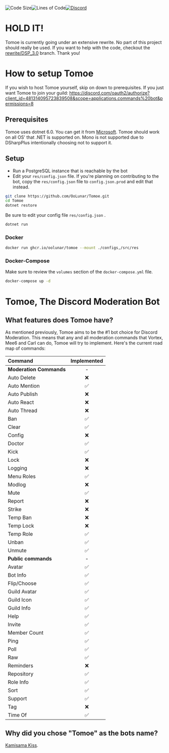 ![Code Size](https://img.shields.io/github/languages/code-size/OoLunar/Tomoe?style=for-the-badge&logo=appveyor&color=blueviolet&logo=none)![Lines of Code](https://img.shields.io/tokei/lines/github/OoLunar/Tomoe?style=for-the-badge&logo=appveyor&color=blueviolet&label=Total%20Lines%20of%20Code&logo=none)[![Discord](https://img.shields.io/discord/832354798153236510?style=for-the-badge&color=blueviolet&label=Chat%20On%20Discord&logo=discord)](https://discord.gg/5gm3pUt8Fg)

# HOLD IT!
Tomoe is currently going under an extensive rewrite. No part of this project should really be used. If you want to help with the code, checkout the [rewrite/DSP_3.0](https://github.com/OoLunar/Tomoe/tree/rewrite/DSP_3.0) branch. Thank you!

# How to setup Tomoe

If you wish to host Tomoe yourself, skip on down to prerequisites. If you just want Tomoe to join your guild: https://discord.com/oauth2/authorize?client_id=481314095723839508&scope=applications.commands%20bot&permissions=8

## Prerequisites

Tomoe uses dotnet 6.0. You can get it from [Microsoft](https://dotnet.microsoft.com/download/dotnet/6.0). Tomoe should work on all OS' that .NET is supported on. Mono is not supported due to DSharpPlus intentionally choosing not to support it.

## Setup

* Run a PostgreSQL instance that is reachable by the bot
* Edit your `res/config.json` file. If you're planning on contributing to the bot, copy the `res/config.json` file to `config.json.prod` and edit that instead.

``` bash
git clone https://github.com/OoLunar/Tomoe.git
cd Tomoe
dotnet restore
```

Be sure to edit your config file `res/config.json` .

``` bash
dotnet run
```

### Docker

``` bash
docker run ghcr.io/oolunar/tomoe --mount ./configs,/src/res
```

### Docker-Compose

Make sure to review the `volumes` section of the `docker-compose.yml` file.

``` bash
docker-compose up -d
```

# Tomoe, The Discord Moderation Bot

## What features does Tomoe have?

As mentioned previously, Tomoe aims to be the #1 bot choice for Discord Moderation. This means that any and all moderation commands that Vortex, Mee6 and Carl can do, Tomoe will try to implement. Here's the current road map of commands:

| Command | Implemented |
|:-|:-:|
| **Moderation Commands** | - |
| Auto Delete | ❌ |
| Auto Mention | ✅ |
| Auto Publish | ❌ |
| Auto React | ❌ |
| Auto Thread | ❌ |
| Ban | ✅ |
| Clear | ✅ |
| Config | ❌ |
| Doctor | ✅ |
| Kick | ✅ |
| Lock | ❌ |
| Logging | ❌ |
| Menu Roles | ✅ |
| Modlog | ❌ |
| Mute | ✅ |
| Report | ❌ |
| Strike | ❌ |
| Temp Ban | ❌ |
| Temp Lock | ❌ |
| Temp Role | ✅ |
| Unban | ✅ |
| Unmute | ✅ |
| **Public commands** | - |
| Avatar | ✅ |
| Bot Info | ✅ |
| Flip/Choose | ✅ |
| Guild Avatar | ✅ |
| Guild Icon | ✅ |
| Guild Info | ✅ |
| Help | ✅ |
| Invite | ✅ |
| Member Count | ✅ |
| Ping | ✅ |
| Poll | ✅ |
| Raw | ✅ |
| Reminders | ❌ |
| Repository | ✅ |
| Role Info | ✅ |
| Sort | ✅ |
| Support | ✅ |
| Tag | ❌ |
| Time Of | ✅ |

## Why did you chose "Tomoe" as the bots name?

[Kamisama Kiss](https://www.funimation.com/shows/kamisama-kiss/).
